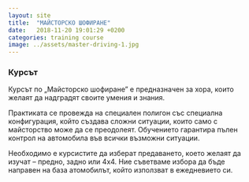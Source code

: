 ```yaml
---
layout: site
title:  "МАЙСТОРСКО ШОФИРАНЕ"
date:   2018-11-20 19:01:29 +0200
categories: training course
image: ../assets/master-driving-1.jpg
---
```


<h3>Курсът</h3>

Курсът по „Майсторско шофиране” е предназначен за хора, които желаят да надградят своите умения и знания.

Практиката се провежда на специален полигон със специална конфигурация, който създава сложни ситуации, които само с майсторство може да се преодолеят. Обучението гарантира пълен контрол на автомобила във всички възможни ситуации.

Необходимо е курсистите да изберат предаването, което желаят да изучат – предно, задно или 4х4. Ние съветваме избора да бъде направен на база атомобилът, който използват в ежедневието си.
